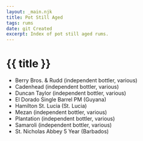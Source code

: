 ```yaml
---
layout: _main.njk
title: Pot Still Aged
tags: rums
date: git Created
excerpt: Index of pot still aged rums.
---
```

<!-- markdownlint-disable MD025 -->
# {{ title }}
<!-- markdownlint-enable MD025 -->

<div class="index col-2">

* Berry Bros. & Rudd (independent bottler, various)
* Cadenhead (independent bottler, various)
* Duncan Taylor (independent bottler, various)
* El Dorado Single Barrel PM (Guyana)
* Hamilton St. Lucia (St. Lucia)
* Mezan (independent bottler, various)
* Plantation (independent bottler, various)
* Samaroli (independent bottler, various)
* St. Nicholas Abbey 5 Year (Barbados)

</div>
